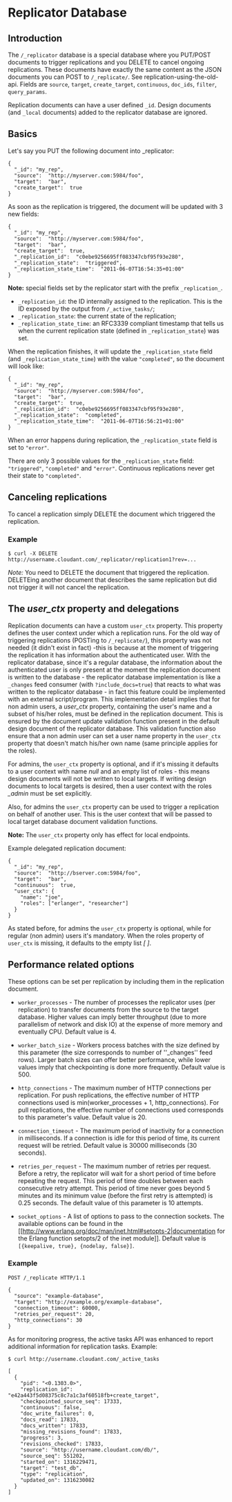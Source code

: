 Replicator Database
===================

Introduction
------------

The `/_replicator` database is a special database where you PUT/POST
documents to trigger replications and you DELETE to cancel ongoing
replications. These documents have exactly the same content as the JSON
documents you can POST to `/_replicate/`. See
replication-using-the-old-api. Fields are `source`, `target`,
`create_target`, `continuous`, `doc_ids`, `filter`, `query_params`.

Replication documents can have a user defined `_id`. Design documents
(and `_local` documents) added to the replicator database are ignored.

Basics
------

Let's say you PUT the following document into \_replicator:

~~~~ {.sourceCode .javascript}
{
  "_id": "my_rep",
  "source":  "http://myserver.com:5984/foo",
  "target":  "bar",
  "create_target":  true
}
~~~~

As soon as the replication is triggered, the document will be updated
with 3 new fields:

~~~~ {.sourceCode .javascript}
{
  "_id": "my_rep",
  "source":  "http://myserver.com:5984/foo",
  "target":  "bar",
  "create_target":  true,
  "_replication_id":  "c0ebe9256695ff083347cbf95f93e280",
  "_replication_state":  "triggered",
  "_replication_state_time":  "2011-06-07T16:54:35+01:00"
}
~~~~

**Note:** special fields set by the replicator start with the prefix
`_replication_`.

-   `_replication_id`: the ID internally assigned to the replication.
    This is the ID exposed by the output from `/_active_tasks/`;
-   `_replication_state`: the current state of the replication;
-   `_replication_state_time`: an RFC3339 compliant timestamp that tells
    us when the current replication state (defined in
    `_replication_state`) was set.

When the replication finishes, it will update the `_replication_state`
field (and `_replication_state_time`) with the value `"completed"`, so
the document will look like:

~~~~ {.sourceCode .javascript}
{
  "_id": "my_rep",
  "source":  "http://myserver.com:5984/foo",
  "target":  "bar",
  "create_target":  true,
  "_replication_id":  "c0ebe9256695ff083347cbf95f93e280",
  "_replication_state":  "completed",
  "_replication_state_time":  "2011-06-07T16:56:21+01:00"
}
~~~~

When an error happens during replication, the `_replication_state` field
is set to `"error"`.

There are only 3 possible values for the `_replication_state` field:
`"triggered"`, `"completed"` and `"error"`. Continuous replications
never get their state to `"completed"`.

Canceling replications
----------------------

To cancel a replication simply DELETE the document which triggered the
replication.

### Example

~~~~ {.sourceCode .bash}
$ curl -X DELETE http://username.cloudant.com/_replicator/replication1?rev=...
~~~~

*Note:* You need to DELETE the document that triggered the replication.
DELETEing another document that describes the same replication but did
not trigger it will not cancel the replication.

The *user\_ctx* property and delegations
----------------------------------------

Replication documents can have a custom `user_ctx` property. This
property defines the user context under which a replication runs. For
the old way of triggering replications (POSTing to `/_replicate/`), this
property was not needed (it didn't exist in fact) -this is because at
the moment of triggering the replication it has information about the
authenticated user. With the replicator database, since it's a regular
database, the information about the authenticated user is only present
at the moment the replication document is written to the database - the
replicator database implementation is like a `_changes` feed consumer
(with `?include_docs=true`) that reacts to what was written to the
replicator database - in fact this feature could be implemented with an
external script/program. This implementation detail implies that for non
admin users, a *user\_ctx* property, containing the user's name and a
subset of his/her roles, must be defined in the replication document.
This is ensured by the document update validation function present in
the default design document of the replicator database. This validation
function also ensure that a non admin user can set a user name property
in the `user_ctx` property that doesn't match his/her own name (same
principle applies for the roles).

For admins, the `user_ctx` property is optional, and if it's missing it
defaults to a user context with name *null* and an empty list of roles -
this means design documents will not be written to local targets. If
writing design documents to local targets is desired, then a user
context with the roles *\_admin* must be set explicitly.

Also, for admins the `user_ctx` property can be used to trigger a
replication on behalf of another user. This is the user context that
will be passed to local target database document validation functions.

**Note:** The `user_ctx` property only has effect for local endpoints.

Example delegated replication document:

~~~~ {.sourceCode .javascript}
{
  "_id": "my_rep",
  "source":  "http://bserver.com:5984/foo",
  "target":  "bar",
  "continuous":  true,
  "user_ctx": {
    "name": "joe",
    "roles": ["erlanger", "researcher"]
  }
}
~~~~

As stated before, for admins the `user_ctx` property is optional, while
for regular (non admin) users it's mandatory. When the roles property of
`user_ctx` is missing, it defaults to the empty list *[ ]*.

Performance related options
---------------------------

These options can be set per replication by including them in the
replication document.

-   `worker_processes` - The number of processes the replicator uses
    (per replication) to transfer documents from the source to the
    target database. Higher values can imply better throughput (due to
    more parallelism of network and disk IO) at the expense of more
    memory and eventually CPU. Default value is 4.

-   `worker_batch_size` - Workers process batches with the size defined
    by this parameter (the size corresponds to number of ''\_changes''
    feed rows). Larger batch sizes can offer better performance, while
    lower values imply that checkpointing is done more frequently.
    Default value is 500.

-   `http_connections` - The maximum number of HTTP connections per
    replication. For push replications, the effective number of HTTP
    connections used is min(worker\_processes + 1, http\_connections).
    For pull replications, the effective number of connections used
    corresponds to this parameter's value. Default value is 20.

-   `connection_timeout` - The maximum period of inactivity for a
    connection in milliseconds. If a connection is idle for this period
    of time, its current request will be retried. Default value is 30000
    milliseconds (30 seconds).

-   `retries_per_request` - The maximum number of retries per request.
    Before a retry, the replicator will wait for a short period of time
    before repeating the request. This period of time doubles between
    each consecutive retry attempt. This period of time never goes
    beyond 5 minutes and its minimum value (before the first retry is
    attempted) is 0.25 seconds. The default value of this parameter is
    10 attempts.

-   `socket_options` - A list of options to pass to the connection
    sockets. The available options can be found in the
    [[<http://www.erlang.org/doc/man/inet.html#setopts-2|documentation>
    for the Erlang function setopts/2 of the inet module]]. Default
    value is `[{keepalive, true}, {nodelay, false}]`.

### Example

~~~~ {.sourceCode .http}
POST /_replicate HTTP/1.1
~~~~

~~~~ {.sourceCode .javascript}
{
  "source": "example-database",
  "target": "http://example.org/example-database",
  "connection_timeout": 60000,
  "retries_per_request": 20,
  "http_connections": 30
}
~~~~

As for monitoring progress, the active tasks API was enhanced to report
additional information for replication tasks. Example:

~~~~ {.sourceCode .bash}
$ curl http://username.cloudant.com/_active_tasks
~~~~

~~~~ {.sourceCode .javascript}
[
  {
    "pid": "<0.1303.0>",
    "replication_id": "e42a443f5d08375c8c7a1c3af60518fb+create_target",
    "checkpointed_source_seq": 17333,
    "continuous": false,
    "doc_write_failures": 0,
    "docs_read": 17833,
    "docs_written": 17833,
    "missing_revisions_found": 17833,
    "progress": 3,
    "revisions_checked": 17833,
    "source": "http://username.cloudant.com/db/",
    "source_seq": 551202,
    "started_on": 1316229471,
    "target": "test_db",
    "type": "replication",
    "updated_on": 1316230082
  }
]
~~~~
